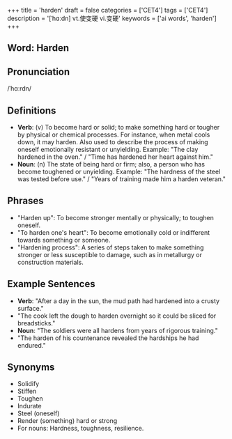 +++
title = 'harden'
draft = false
categories = ['CET4']
tags = ['CET4']
description = '[ˈhɑːdn] vt.使变硬 vi.变硬'
keywords = ['ai words', 'harden']
+++

## Word: Harden

## Pronunciation
/ˈhɑːrdn/

## Definitions
- **Verb**: (v) To become hard or solid; to make something hard or tougher by physical or chemical processes. For instance, when metal cools down, it may harden. Also used to describe the process of making oneself emotionally resistant or unyielding. Example: "The clay hardened in the oven." / "Time has hardened her heart against him."
- **Noun**: (n) The state of being hard or firm; also, a person who has become toughened or unyielding. Example: "The hardness of the steel was tested before use." / "Years of training made him a harden veteran."

## Phrases
- "Harden up": To become stronger mentally or physically; to toughen oneself.
- "To harden one's heart": To become emotionally cold or indifferent towards something or someone.
- "Hardening process": A series of steps taken to make something stronger or less susceptible to damage, such as in metallurgy or construction materials.

## Example Sentences
- **Verb**: "After a day in the sun, the mud path had hardened into a crusty surface."
- "The cook left the dough to harden overnight so it could be sliced for breadsticks."
- **Noun**: "The soldiers were all hardens from years of rigorous training."
- "The harden of his countenance revealed the hardships he had endured."

## Synonyms
- Solidify
- Stiffen
- Toughen
- Indurate
- Steel (oneself)
- Render (something) hard or strong
- For nouns: Hardness, toughness, resilience.
